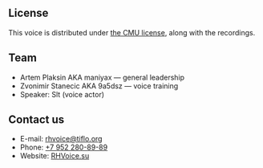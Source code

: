 ## License ##
This voice is distributed under [the CMU license](https://www.festvox.org), along with the recordings.

## Team ##
* Artem Plaksin AKA maniyax — general leadership
* Zvonimir Stanecic AKA 9a5dsz — voice training
* Speaker: Slt (voice actor)

## Contact us ##
* E-mail: [rhvoice@tiflo.org](mailto:rhvoice@tiflo.org)
* Phone: [+7 952 280-89-89](tel:+79522808989)
* Website: [RHVoice.su](https://rhvoice.su)
